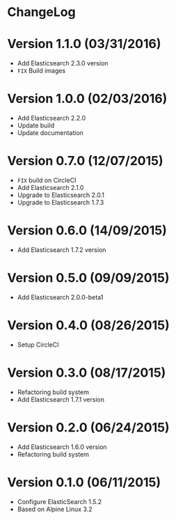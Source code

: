 ChangeLog
==============

# Version 1.1.0 (03/31/2016)

- Add Elasticsearch 2.3.0 version
- ``FIX`` Build images

# Version 1.0.0 (02/03/2016)

- Add Elasticsearch 2.2.0
- Update build
- Update documentation

# Version 0.7.0 (12/07/2015)

- ``FIX`` build on CircleCI
- Add Elasticsearch 2.1.0
- Upgrade to Elasticsearch 2.0.1
- Upgrade to Elasticsearch 1.7.3

# Version 0.6.0 (14/09/2015)

- Add Elasticsearch 1.7.2 version

# Version 0.5.0 (09/09/2015)

- Add Elasticsearch 2.0.0-beta1

# Version 0.4.0 (08/26/2015)

- Setup CircleCI

# Version 0.3.0 (08/17/2015)

- Refactoring build system
- Add Elasticsearch 1.7.1 version

# Version 0.2.0 (06/24/2015)

- Add Elasticsearch 1.6.0 version
- Refactoring build system

# Version 0.1.0 (06/11/2015)

- Configure ElasticSearch 1.5.2
- Based on Alpine Linux 3.2
